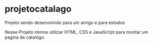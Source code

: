 ﻿# projetocatalago
Projeto sendo desenvolvido para um amigo e para estudos

Nesse Projeto iremos utilizar HTML, CSS e JavaScript para montar um pagina de catalógo.

